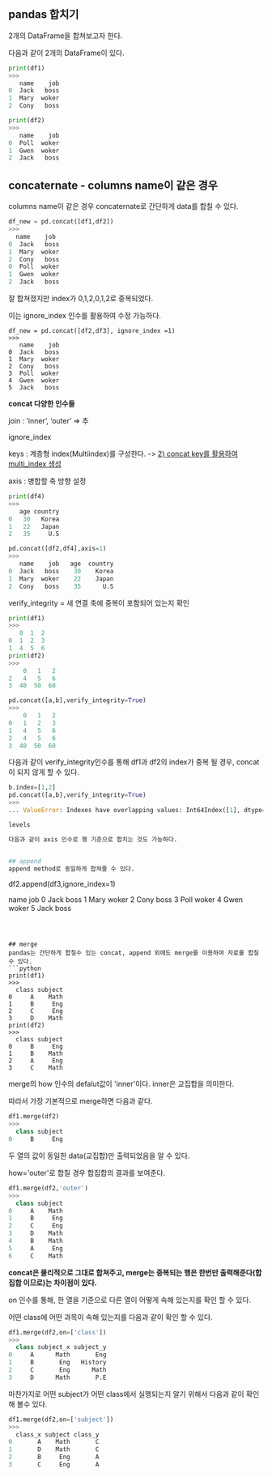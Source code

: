 ## pandas 합치기
2개의 DataFrame을 합쳐보고자 한다.

다음과 같이 2개의 DataFrame이 있다.
```python
print(df1)
>>>
   name    job
0  Jack   boss
1  Mary  woker
2  Cony   boss

print(df2)
>>>
   name    job
0  Poll  woker
1  Gwen  woker 
2  Jack   boss
```

## concaternate - columns name이 같은 경우 
 columns name이 같은 경우 concaternate로 간단하게 data를 합칠 수 있다.
 ```python
 df_new = pd.concat([df1,df2])
 >>>
   name    job
0  Jack   boss
1  Mary  woker
2  Cony   boss
0  Poll  woker
1  Gwen  woker
2  Jack   boss 
```
잘 합쳐졌지만 index가 0,1,2,0,1,2로 중복되었다.

이는 ignore_index 인수를 활용하여 수정 가능하다.
```
df_new = pd.concat([df2,df3], ignore_index =1)
>>>
   name    job
0  Jack   boss
1  Mary  woker
2  Cony   boss
3  Poll  woker
4  Gwen  woker
5  Jack   boss
```

__concat 다양한 인수들__

join : ‘inner’, ‘outer’ => 추

ignore_index

keys : 계층형 index(Multiindex)를 구성한다. 
-> [2) concat key를 활용하여 multi_index 생성](https://github.com/oshble5151/tutorials/tree/master/pandas/Multi_Indexing%20%EA%B8%B0%EB%B3%B8)

axis : 병합할 축 방향 설정
```python
print(df4)
>>>
   age country
0   30   Korea
1   22   Japan
2   35     U.S

pd.concat([df2,df4],axis=1)
>>> 
   name    job   age  country
0  Jack   boss    30    Korea
1  Mary  woker    22    Japan
2  Cony   boss    35      U.S
``` 

verify_integrity = 새 연결 축에 중복이 포함되어 있는지 확인
```python
print(df1)
>>>
   0  1  2
0  1  2  3
1  4  5  6
print(df2)
>>>
    0   1   2
2   4   5   6
3  40  50  60

pd.concat([a,b],verify_integrity=True)
>>>
    0   1   2
0   1   2   3
1   4   5   6
2   4   5   6
3  40  50  60
```
다음과 같이 verify_integrity인수를 통해 df1과 df2의 index가 중복 될 경우, concat이 되지 않게 할 수 있다.
```python
b.index=[1,2]
pd.concat([a,b],verify_integrity=True)
>>>
... ValueError: Indexes have overlapping values: Int64Index([1], dtype='int64')

levels

다음과 같이 axis 인수로 행 기준으로 합치는 것도 가능하다.


## append 
append method로 동일하게 합쳐줄 수 있다.
```
df2.append(df3,ignore_index=1)
>>>
   name    job
0  Jack   boss
1  Mary  woker
2  Cony   boss
3  Poll  woker
4  Gwen  woker
5  Jack   boss
```



## merge
pandas는 간단하게 합칠수 있는 concat, append 외에도 merge를 이용하여 자료를 합칠 수 있다.
```python
print(df1)
>>>
  class subject
0     A    Math
1     B     Eng
2     C     Eng
3     D    Math
print(df2)
>>>
  class subject
0     B     Eng
1     B    Math
2     A     Eng
3     C    Math
```
merge의 how 인수의 defalut값이 'inner'이다. inner은 교집합을 의미한다.

따라서 가장 기본적으로 merge하면 다음과 같다.
```python
df1.merge(df2)
>>>
  class subject
0     B     Eng
```
두 열의 값이 동일한 data(교집합)만 출력되었음을 알 수 있다.

how='outer'로 합칠 경우 합집합의 결과를 보여준다.
```python
df1.merge(df2,'outer')
>>>
  class subject
0     A    Math
1     B     Eng
2     C     Eng
3     D    Math
4     B    Math
5     A     Eng
6     C    Math
```
__concat은 물리적으로 그대로 합쳐주고, merge는 중복되는 행은 한번만 출력해준다(합집합 이므로)는 차이점이 있다.__

on 인수를 통해, 한 열을 기준으로 다른 열이 어떻게 속해 있는지를 확인 할 수 있다.

어떤 class에 어떤 과목이 속해 있는지를 다음과 같이 확인 할 수 있다.
```python
df1.merge(df2,on=['class'])
>>>
  class subject_x subject_y
0     A      Math       Eng
1     B       Eng   History
2     C       Eng      Math
3     D      Math       P.E
```
마찬가지로 어떤 subject가 어떤 class에서 실행되는지 알기 위해서 다음과 같이 확인해 볼수 있다.
```python
df1.merge(df2,on=['subject'])
>>>
  class_x subject class_y
0       A    Math       C
1       D    Math       C
2       B     Eng       A
3       C     Eng       A
```

